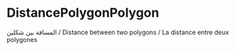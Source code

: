 # DistancePolygonPolygon
المسافة بين شكلين / Distance between two polygons / La distance entre deux polygones
